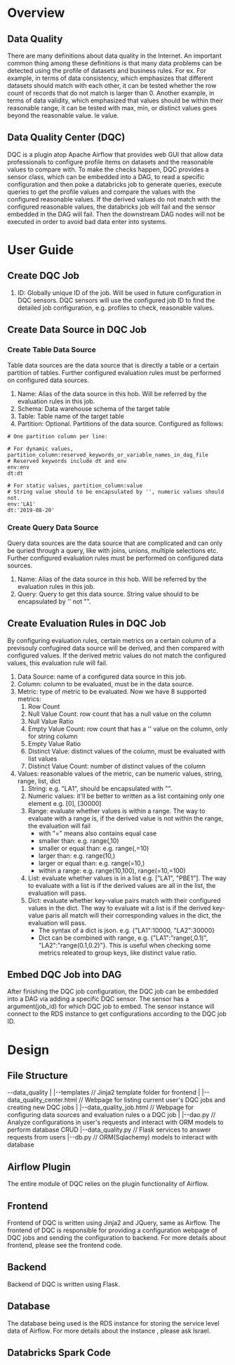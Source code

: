 # Overview 
## Data Quality 
There are many definitions about data quality in the Internet. An important common thing among these definitions is that many data problems can be detected using the profile of datasets and business rules. For ex. For example, in terms of data consistency, which emphasizes that different datasets should match with each other, it can be tested whether the row count of records that do not match is larger than 0. Another example, in terms of data validity, which emphasized that values should be within their reasonable range, it can be tested with max, min, or distinct values goes beyond the reasonable value. le value.  

## Data Quality Center (DQC) 
DQC is a plugin atop Apache Airflow that provides web GUI that allow data professionals to configure profile items on datasets and the reasonable values to compare with. To make the checks happen, DQC provides a sensor class, which can be embedded into a DAG, to read a specific configuration and then poke a databricks job to generate queries, execute queries to get the profile values and compare the values with the configured reasonable values. If the derived values do not match with the configured reasonable values, the databricks job will fail and the sensor embedded in the DAG will fail. Then the downstream DAG nodes will not be executed in order to avoid bad data enter into systems. 
 
# User Guide 
## Create DQC Job 
1. ID: Globally unique ID of the job. Will be used in future configuration in DQC sensors. DQC sensors will use the configured job ID to find the detailed job configuration, e.g. profiles to check, reasonable values. 
## Create Data Source in DQC Job 
### Create Table Data Source 
Table data sources are the data source that is directly a table or a certain partition of tables. Further configured evaluation rules must be performed on configured data sources. 
<ol>
 <li>Name: Alias of the data source in this hob. Will be referred by the evaluation rules in this job. </li>
 <li>Schema: Data warehouse schema of the target table </li>
 <li>Table: Table name of the target table </li>
 <li>Partition: Optional. Partitions of the data source. Configured as follows: </li>
</ol>

```
# One partition column per line:

# For dynamic values, partition_column:reserved_keywords_or_variable_names_in_dag_file
# Reserved keywords include dt and env
env:env
dt:dt

# For static values, partition_column:value
# String value should to be encapsulated by '', numeric values should not.
env:'LA1'
dt:'2019-08-20'
```

### Create Query Data Source
Query data sources are the data source that are complicated and can only be quried through a query, like with joins, unions, multiple selections etc. Further configured evaluation rules must be performed on configured data sources. 
<ol>
<li>Name: Alias of the data source  in this hob. Will be referred by the evaluation rules in this job. </li>
<li>Query: Query to get this data source. String value should to be encapsulated by '' not "".</li>
</ol>

## Create Evaluation Rules in DQC Job
By configuring evaluation rules, certain metrics on a certain column of a previsouly confugired data source will be derived, and then compared with configured values. If the derived metric values do not match the configured values, this evaluation rule will fail. 
<ol>
 <li>Data Source: name of a configured data source in this job. </li>
 <li>Column: column to be evaluated, must be in the data source. </li>
 <li>Metric: type of metric to be evaluated. Now we have 8 supported metrics:
  <ol>
   <li>Row Count</li>
   <li>Null Value Count: row count that has a null value on the column </li>
   <li>Null Value Ratio </li>
   <li>Empty Value Count: row count that has a '' value on the column, only for string column </li>
   <li>Empty Value Ratio </li>
   <li>Distinct Value: distinct values of the column, must be evaluated with list values </li>
   <li>Distinct Value Count: number of distinct values of the column </li>
  </ol>
 </li>
 <li>Values: reasonable values of the metric, can be numeric values, string, range, list, dict
  <ol>
   <li>String: e.g. "LA1", should be encapsulated with "". </li>
   <li>Numeric values: it'll be better to written as a list containing only one element e.g. [0], [30000]</li>
   <li>Range: evaluate whether values is within a range. The way to evaluate with a range is, if the derived value is not within the range, the evaluation will fail
    <ul>
     <li>with "=" means also contains equal case
     <li>smaller than: e.g. range(,10) </li>
     <li>smaller or equal than: e.g. range(,=10) </li>
     <li>larger than: e.g. range(10,) </li>
     <li>larger or equal than: e.g. range(=10,) </li>
     <li>within a range: e.g. range(10,100), range(=10,=100)
    </ul>
   </li>
   <li>List: evaluate whether values is in a list e.g. ["LA1", "PBE1"]. The way to evaluate with a list is if the derived values are all in the list, the evaluation will pass.</li>
   <li>Dict: evaluate whether key-value pairs match with their configured values in the dict. The way to evaluate wit a list is if the derived key-value paris all match will their corresponding values in the dict, the evaluation will pass.
    <ul>
     <li>The syntax of a dict is json. e.g. {"LA1":10000, "LA2":30000}</li>
     <li>Dict can be combined with range, e.g. {"LA1":"range(,0.1)", "LA2":"range(0.1,0.2)"}. This is useful when checking some metrics releated to group keys, like distinct value ratio.
    </ul>
   </li>
  </ol>
 </li>
</ol>

## Embed DQC Job into DAG
After finishing the DQC job configuration, the DQC job can be embedded into a DAG via adding a specific DQC sensor. The sensor has a argument(job_id) for which DQC job to embed. The sensor instance will connect to the RDS instance to get configurations according to the DQC job ID.

# Design
## File Structure
--data_quality
 |
 |--templates // Jinja2 template folder for frontend
 |  |--data_quality_center.html // Webpage for listing current user's DQC jobs and creating new DQC jobs
 |  |--data_quality_job.html // Webpage for configuring data sources and evaluation rules o a DQC job
 |
 |--dao.py // Analyze configurations in user's requests and interact with ORM models to perform database CRUD
 |--data_quality.py // Flask services to answer requests from users
 |--db.py // ORM(Sqlachemy) models to interact with database

## Airflow Plugin
The entire module of DQC relies on the plugin functionality of Airflow. 

## Frontend
Frontend of DQC is written using Jinja2 and JQuery, same as Airflow. The frontend of DQC is responsible for providing a configuration webpage of DQC jobs and sending the configuration to backend. For more details about frontend, please see the frontend code.

## Backend
Backend of DQC is written using Flask.

## Database
The database being used is the RDS instance for storing the service level data of Airflow. For more details about the instance , please ask Israel. 


## Databricks Spark Code

